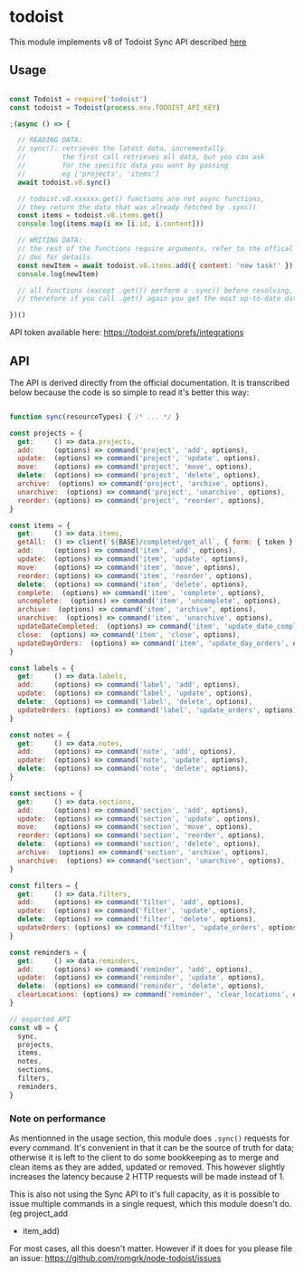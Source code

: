 
# todoist

This module implements v8 of Todoist Sync API described [here](https://doist.github.io/todoist-api/sync/v8/)

## Usage

```javascript

const Todoist = require('todoist')
const todoist = Todoist(process.env.TODOIST_API_KEY)

;(async () => {

  // READING DATA:
  // sync(): retrieves the latest data, incrementally.
  //         the first call retrieves all data, but you can ask
  //         for the specific data you want by passing
  //         eg ['projects', 'items']
  await todoist.v8.sync()

  // todoist.v8.xxxxxx.get() functions are not async functions,
  // they return the data that was already fetched by .sync()
  const items = todoist.v8.items.get()
  console.log(items.map(i => [i.id, i.content]))

  // WRITING DATA:
  // the rest of the functions require arguments, refer to the offical
  // doc for details
  const newItem = await todoist.v8.items.add({ content: 'new task!' })
  console.log(newItem)

  // all functions (except .get()) perform a .sync() before resolving,
  // therefore if you call .get() again you get the most up-to-date data

})()

```

API token available here: https://todoist.com/prefs/integrations

## API

The API is derived directly from the official documentation. It is transcribed below because
the code is so simple to read it's better this way:

```javascript

function sync(resourceTypes) { /* ... */ }

const projects = {
  get:     () => data.projects,
  add:     (options) => command('project', 'add', options),
  update:  (options) => command('project', 'update', options),
  move:    (options) => command('project', 'move', options),
  delete:  (options) => command('project', 'delete', options),
  archive:  (options) => command('project', 'archive', options),
  unarchive:  (options) => command('project', 'unarchive', options),
  reorder: (options) => command('project', 'reorder', options),
}

const items = {
  get:     () => data.items,
  getAll:  () => client(`${BASE}/completed/get_all`, { form: { token } }),
  add:     (options) => command('item', 'add', options),
  update:  (options) => command('item', 'update', options),
  move:    (options) => command('item', 'move', options),
  reorder: (options) => command('item', 'reorder', options),
  delete:  (options) => command('item', 'delete', options),
  complete:  (options) => command('item', 'complete', options),
  uncomplete:  (options) => command('item', 'uncomplete', options),
  archive:  (options) => command('item', 'archive', options),
  unarchive:  (options) => command('item', 'unarchive', options),
  updateDateCompleted:  (options) => command('item', 'update_date_complete', options),
  close:  (options) => command('item', 'close', options),
  updateDayOrders:  (options) => command('item', 'update_day_orders', options),
}

const labels = {
  get:     () => data.labels,
  add:     (options) => command('label', 'add', options),
  update:  (options) => command('label', 'update', options),
  delete:  (options) => command('label', 'delete', options),
  updateOrders: (options) => command('label', 'update_orders', options),
}

const notes = {
  get:     () => data.notes,
  add:     (options) => command('note', 'add', options),
  update:  (options) => command('note', 'update', options),
  delete:  (options) => command('note', 'delete', options),
}

const sections = {
  get:     () => data.sections,
  add:     (options) => command('section', 'add', options),
  update:  (options) => command('section', 'update', options),
  move:    (options) => command('section', 'move', options),
  reorder: (options) => command('section', 'reorder', options),
  delete:  (options) => command('section', 'delete', options),
  archive:  (options) => command('section', 'archive', options),
  unarchive:  (options) => command('section', 'unarchive', options),
}

const filters = {
  get:     () => data.filters,
  add:     (options) => command('filter', 'add', options),
  update:  (options) => command('filter', 'update', options),
  delete:  (options) => command('filter', 'delete', options),
  updateOrders: (options) => command('filter', 'update_orders', options),
}

const reminders = {
  get:     () => data.reminders,
  add:     (options) => command('reminder', 'add', options),
  update:  (options) => command('reminder', 'update', options),
  delete:  (options) => command('reminder', 'delete', options),
  clearLocations: (options) => command('reminder', 'clear_locations', options),
}

// exported API
const v8 = {
  sync,
  projects,
  items,
  notes,
  sections,
  filters,
  reminders,
}

```

### Note on performance

As mentionned in the usage section, this module does `.sync()` requests for every
command. It's convenient in that it can be the source of truth for data; otherwise
it is left to the client to do some bookkeeping as to merge and clean items as they
are added, updated or removed. This however slightly increases the latency because
2 HTTP requests will be made instead of 1.

This is also not using the Sync API to it's full capacity, as it is possible to issue
multiple commands in a single request, which this module doesn't do. (eg project_add
+ item_add)

For most cases, all this doesn't matter. However if it does for you please file an
issue: https://github.com/romgrk/node-todoist/issues
